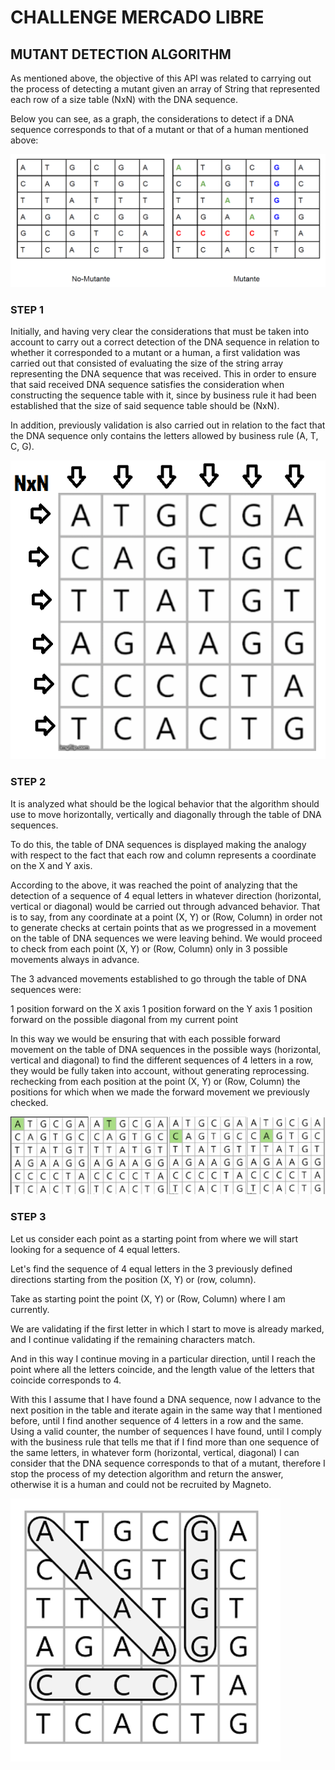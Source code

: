 # CHALLENGE MERCADO LIBRE
## MUTANT DETECTION ALGORITHM

As mentioned above, the objective of this API was related to carrying out the process of detecting a mutant given an array of String that represented each row of a size table (NxN) with the DNA sequence.

Below you can see, as a graph, the considerations to detect if a DNA sequence corresponds to that of a mutant or that of a human mentioned above:

![alt text](docs/img/Img-1._Representation_of_the_DNA_sequence_table.png "Img-1. Representation of the DNA sequence table")




### STEP 1

Initially, and having very clear the considerations that must be taken into account to carry out a correct detection of the DNA sequence in relation to whether it corresponded to a mutant or a human, a first validation was carried out that consisted of evaluating the size of the string array representing the DNA sequence that was received. This in order to ensure that said received DNA sequence satisfies the consideration when constructing the sequence table with it, since by business rule it had been established that the size of said sequence table should be (NxN).

In addition, previously validation is also carried out in relation to the fact that the DNA sequence only contains the letters allowed by business rule (A, T, C, G).

![alt text](docs/img/Img-5._NxN_table.png "Img-3.NxN table representation")





### STEP 2

It is analyzed what should be the logical behavior that the algorithm should use to move horizontally, vertically and diagonally through the table of DNA sequences.

To do this, the table of DNA sequences is displayed making the analogy with respect to the fact that each row and column represents a coordinate on the X and Y axis.

According to the above, it was reached the point of analyzing that the detection of a sequence of 4 equal letters in whatever direction (horizontal, vertical or diagonal) would be carried out through advanced behavior. That is to say, from any coordinate at a point (X, Y) or (Row, Column) in order not to generate checks at certain points that as we progressed in a movement on the table of DNA sequences we were leaving behind. We would proceed to check from each point (X, Y) or (Row, Column) only in 3 possible movements always in advance.

The 3 advanced movements established to go through the table of DNA sequences were:

1 position forward on the X axis
1 position forward on the Y axis
1 position forward on the possible diagonal from my current point

In this way we would be ensuring that with each possible forward movement on the table of DNA sequences in the possible ways (horizontal, vertical and diagonal) to find the different sequences of 4 letters in a row, they would be fully taken into account, without generating reprocessing. rechecking from each position at the point (X, Y) or (Row, Column) the positions for which when we made the forward movement we previously checked.

![alt text](docs/img/Img-4._Advanced_movement_representation.png "Img-4. Advanced movement representation")





### STEP 3

Let us consider each point as a starting point from where we will start looking for a sequence of 4 equal letters.

Let's find the sequence of 4 equal letters in the 3 previously defined directions starting from the position (X, Y) or (row, column).

Take as starting point the point (X, Y) or (Row, Column) where I am currently.

We are validating if the first letter in which I start to move is already marked, and I continue validating if the remaining characters match.

And in this way I continue moving in a particular direction, until I reach the point where all the letters coincide, and the length value of the letters that coincide corresponds to 4.

With this I assume that I have found a DNA sequence, now I advance to the next position in the table and iterate again in the same way that I mentioned before, until I find another sequence of 4 letters in a row and the same. Using a valid counter, the number of sequences I have found, until I comply with the business rule that tells me that if I find more than one sequence of the same letters, in whatever form (horizontal, vertical, diagonal) I can consider that the DNA sequence corresponds to that of a mutant, therefore I stop the process of my detection algorithm and return the answer, otherwise it is a human and could not be recruited by Magneto.


![alt text](docs/img/Img-3._NxN_table_representation.png "Img-3.NxN table representation")
